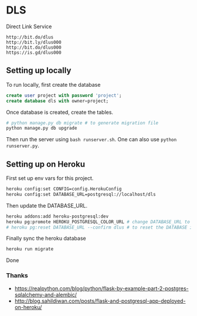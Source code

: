 # DLS

Direct Link Service

```
http://bit.do/dlus
http://bit.ly/dlus000
http://bit.do/dlus000
https://is.gd/dlus000
```

## Setting up locally

To run locally, first create the database

```sql
create user project with password 'project';
create database dls with owner=project;
```
Once database is created, create the tables.

```bash
# python manage.py db migrate # to generate migration file
python manage.py db upgrade
```

Then run the server using `bash runserver.sh`. One can also use `python runserver.py`.


## Setting up on Heroku

First set up env vars for this project.

```bash
heroku config:set CONFIG=config.HerokuConfig 
heroku config:set DATABASE_URL=postgresql://localhost/dls 
```

Then update the DATABASE_URL.

```bash
heroku addons:add heroku-postgresql:dev
heroku pg:promote HEROKU_POSTGRESQL_COLOR_URL # change DATABASE_URL to heroku's database
# heroku pg:reset DATABASE_URL --confirm dlus # to reset the DATABASE if needed
```

Finally sync the heroku database

```bash
heroku run migrate
```

Done


### Thanks

* https://realpython.com/blog/python/flask-by-example-part-2-postgres-sqlalchemy-and-alembic/
* http://blog.sahildiwan.com/posts/flask-and-postgresql-app-deployed-on-heroku/
